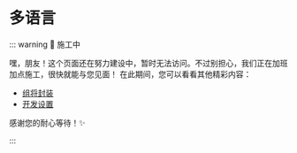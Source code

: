 # 多语言

::: warning 🚧 施工中

嘿，朋友！这个页面还在努力建设中，暂时无法访问。不过别担心，我们正在加班加点施工，很快就能与您见面！
在此期间，您可以看看其他精彩内容：

- [组将封装](/components/form-pro)
- [开发设置](/dev/editor)

感谢您的耐心等待！✨

:::
